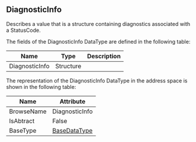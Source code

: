 <!-- datatype -->
## DiagnosticInfo
Describes a value that is a structure containing diagnostics associated with a StatusCode.  
<!-- end of description -->
The fields of the DiagnosticInfo DataType are defined in the following table:  

|Name|Type|Description|
|---|---|---|
|DiagnosticInfo|Structure||

The representation of the DiagnosticInfo DataType in the address space is shown in the following table:  

|Name|Attribute|
|---|---|
|BrowseName|DiagnosticInfo|
|IsAbtract|False|
|BaseType|[BaseDataType](../../../Part3/DataTypes/BaseDataType/readme.md)|

